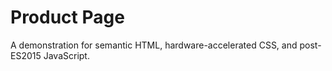 # Product Page
A demonstration for semantic HTML, hardware-accelerated CSS, and post-ES2015 JavaScript.
